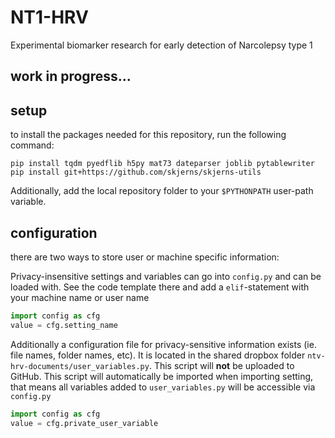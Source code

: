 # NT1-HRV
Experimental biomarker research for early detection of Narcolepsy type 1

## work in progress... ##

## setup

to install the packages needed for this repository, run the following command:
```
pip install tqdm pyedflib h5py mat73 dateparser joblib pytablewriter
pip install git+https://github.com/skjerns/skjerns-utils
```

Additionally, add the local repository folder to your `$PYTHONPATH` user-path variable.

## configuration

there are two ways to store user or machine specific information:

Privacy-insensitive settings and variables can go into `config.py` and can be loaded with. See the code template there and add a `elif`-statement with your machine name or user name
```Python
import config as cfg
value = cfg.setting_name
```

Additionally a configuration file for privacy-sensitive information exists (ie. file names, folder names, etc). It is located in the shared dropbox folder `ntv-hrv-documents/user_variables.py`. This script will **not** be uploaded to GitHub. This script will automatically be imported when importing setting, that means all variables added to `user_variables.py` will be accessible via `config.py`
```Python
import config as cfg
value = cfg.private_user_variable
```






